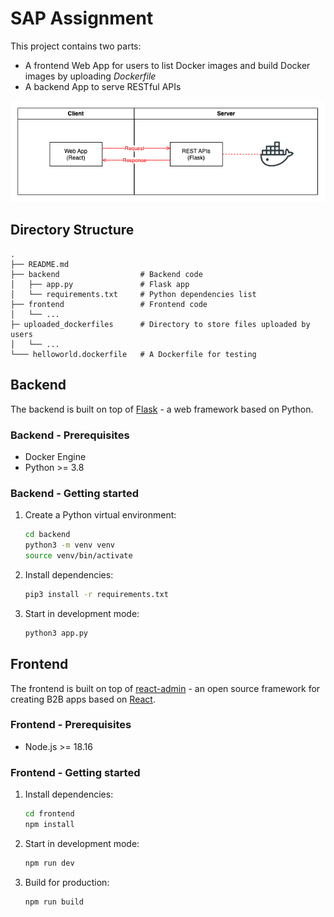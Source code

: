 # SAP Assignment

This project contains two parts:

- A frontend Web App for users to list Docker images and build Docker images by uploading *Dockerfile*
- A backend App to serve RESTful APIs

![Architecture](./architecture.png)

## Directory Structure

    .
    ├── README.md
    ├── backend                  # Backend code
    │   ├── app.py               # Flask app
    │   └── requirements.txt     # Python dependencies list
    ├── frontend                 # Frontend code
    │   └── ...
    ├─ uploaded_dockerfiles      # Directory to store files uploaded by users
    │   └── ...
    └─── helloworld.dockerfile   # A Dockerfile for testing

## Backend

The backend is built on top of [Flask](https://flask.palletsprojects.com/en/3.0.x/) - a web framework based on Python.

### Backend - Prerequisites

- Docker Engine
- Python >= 3.8

### Backend - Getting started

1. Create a Python virtual environment:

    ```sh
    cd backend
    python3 -m venv venv
    source venv/bin/activate
    ```

2. Install dependencies:

    ```sh
    pip3 install -r requirements.txt
    ```

3. Start in development mode:

    ```sh
    python3 app.py
    ```

## Frontend

The frontend is built on top of [react-admin](https://github.com/marmelab/react-admin) - an open source framework for creating B2B apps based on [React](https://react.dev/).

### Frontend - Prerequisites

- Node.js >= 18.16

### Frontend - Getting started

1. Install dependencies:

    ```sh
    cd frontend
    npm install
    ```

2. Start in development mode:

    ```sh
    npm run dev
    ```

3. Build for production:

    ```sh
    npm run build
    ```
